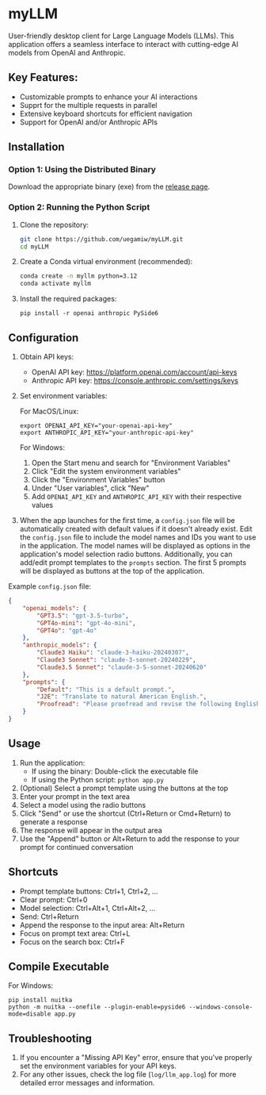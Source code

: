 # myLLM

User-friendly desktop client for Large Language Models (LLMs). This application offers a seamless interface to interact with cutting-edge AI models from OpenAI and Anthropic.

## Key Features:
- Customizable prompts to enhance your AI interactions
- Supprt for the multiple requests in parallel
- Extensive keyboard shortcuts for efficient navigation
- Support for OpenAI and/or Anthropic APIs

## Installation

### Option 1: Using the Distributed Binary

Download the appropriate binary (exe) from the [release page](https://github.com/uegamiw/myLLM/releases).

### Option 2: Running the Python Script

1. Clone the repository:
   ```bash
   git clone https://github.com/uegamiw/myLLM.git
   cd myLLM
   ```

2. Create a Conda virtual environment (recommended):
   ```bash
   conda create -n myllm python=3.12
   conda activate myllm
   ```

3. Install the required packages:
   ```
   pip install -r openai anthropic PySide6
   ```

## Configuration

1. Obtain API keys:
   - OpenAI API key: https://platform.openai.com/account/api-keys
   - Anthropic API key: https://console.anthropic.com/settings/keys

2. Set environment variables:

   For MacOS/Linux:
   ```
   export OPENAI_API_KEY="your-openai-api-key"
   export ANTHROPIC_API_KEY="your-anthropic-api-key"
   ```

   For Windows:
   1. Open the Start menu and search for "Environment Variables"
   2. Click "Edit the system environment variables"
   3. Click the "Environment Variables" button
   4. Under "User variables", click "New"
   5. Add `OPENAI_API_KEY` and `ANTHROPIC_API_KEY` with their respective values

3. When the app launches for the first time, a `config.json` file will be automatically created with default values if it doesn't already exist. Edit the `config.json` file to include the model names and IDs you want to use in the application. The model names will be displayed as options in the application's model selection radio buttons. Additionally, you can add/edit prompt templates to the `prompts` section. The first 5 prompts will be displayed as buttons at the top of the application.

Example `config.json` file:

```json
{
    "openai_models": {
        "GPT3.5": "gpt-3.5-turbo",
        "GPT4o-mini": "gpt-4o-mini",
        "GPT4o": "gpt-4o"
    },
    "anthropic_models": {
        "Claude3 Haiku": "claude-3-haiku-20240307",
        "Claude3 Sonnet": "claude-3-sonnet-20240229",
        "Claude3.5 Sonnet": "claude-3-5-sonnet-20240620"
    },
    "prompts": {
        "Default": "This is a default prompt.",
        "J2E": "Translate to natural American English.",
        "Proofread": "Please proofread and revise the following English text to make it sound more natural. Additionally, at the end, explain any grammatical errors or areas for improvement"
    }
}
```

## Usage

1. Run the application:
   - If using the binary: Double-click the executable file
   - If using the Python script: `python app.py`
2. (Optional) Select a prompt template using the buttons at the top
3. Enter your prompt in the text area
4. Select a model using the radio buttons
5. Click "Send" or use the shortcut (Ctrl+Return or Cmd+Return) to generate a response
6. The response will appear in the output area
7. Use the "Append" button or Alt+Return to add the response to your prompt for continued conversation

## Shortcuts

- Prompt template buttons: Ctrl+1, Ctrl+2, ...
- Clear prompt: Ctrl+0
- Model selection: Ctrl+Alt+1, Ctrl+Alt+2, ...
- Send: Ctrl+Return
- Append the response to the input area: Alt+Return
- Focus on prompt text area: Ctrl+L
- Focus on the search box: Ctrl+F

## Compile Executable

For Windows:

```
pip install nuitka
python -m nuitka --onefile --plugin-enable=pyside6 --windows-console-mode=disable app.py
```

## Troubleshooting

1. If you encounter a "Missing API Key" error, ensure that you've properly set the environment variables for your API keys.
2. For any other issues, check the log file (`log/llm_app.log`) for more detailed error messages and information.
